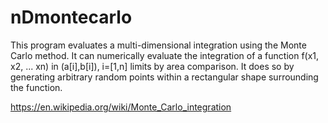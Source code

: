 # nDmontecarlo
This program evaluates a multi-dimensional integration using the Monte Carlo method. 
It can numerically evaluate the integration of a function f(x1, x2, ... xn) in (a[i],b[i]), i=[1,n] limits by area comparison. 
It does so by generating arbitrary random points within a rectangular shape surrounding the function.

https://en.wikipedia.org/wiki/Monte_Carlo_integration

